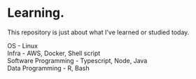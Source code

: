 # Learning.

This repository is just about what I've learned or studied today.  

OS - Linux  
Infra - AWS, Docker, Shell script  
Software Programming - Typescript, Node, Java  
Data Programming - R, Bash  
